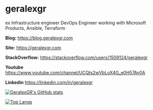 # geralexgr
ex Infrastructure engineer
DevOps Engineer working with Microsoft Products, Ansible, Terraform

**Blog:**
 https://blog.geralexgr.com

**Site:**
 https://geralexgr.com

**StackOverflow:**
 https://stackoverflow.com/users/1509124/geralexgr

**Youtube**
 https://www.youtube.com/channel/UCQts2wVbLoX4G_e0H57Ay0A

**Linkedin**
 https://linkedin.com/in/geralexgr

[![GeralexGR's GitHub stats](https://github-readme-stats.vercel.app/api?username=geralexgr)](https://github.com/geralexgr/github/blob/main/README.md)

[![Top Langs](https://github-readme-stats.vercel.app/api/top-langs/?username=geralexgr&layout=compact)](https://github.com/geralexgr/github/blob/main/README.md)

